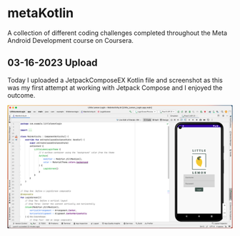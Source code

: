# metaKotlin

A collection of different coding challenges completed throughout the Meta Android Development course on Coursera.

## 03-16-2023 Upload

Today I uploaded a JetpackComposeEX Kotlin file and screenshot as this was my first attempt at working with Jetpack Compose and I enjoyed the outcome.

![Jetpack Compose screenshot](JetpackComposeEX.png)
